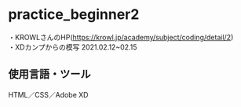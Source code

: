 # practice_beginner2  
・KROWLさんのHP(https://krowl.jp/academy/subject/coding/detail/2)  
・XDカンプからの模写 2021.02.12~02.15  
## 使用言語・ツール  
HTML／CSS／Adobe XD  

